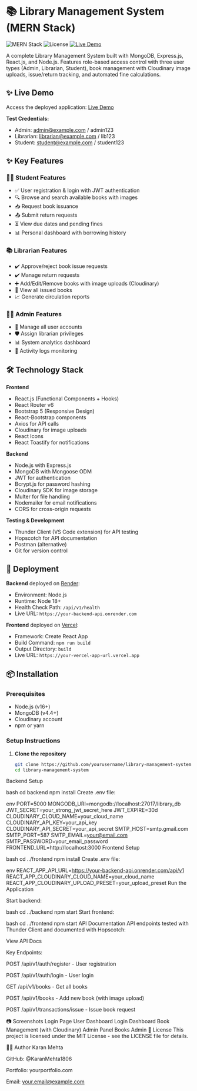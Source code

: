 # 📚 Library Management System (MERN Stack)

![MERN Stack](https://img.shields.io/badge/MERN-Full%20Stack-blue)
![License](https://img.shields.io/badge/License-MIT-green)
[![Live Demo](https://img.shields.io/badge/Live-Demo-brightgreen)](https://your-vercel-app-url.vercel.app)

A complete Library Management System built with MongoDB, Express.js, React.js, and Node.js. Features role-based access control with three user types (Admin, Librarian, Student), book management with Cloudinary image uploads, issue/return tracking, and automated fine calculations.

## ✨ Live Demo

Access the deployed application: [Live Demo](https://your-vercel-app-url.vercel.app)

**Test Credentials:**
- Admin: admin@example.com / admin123
- Librarian: librarian@example.com / lib123
- Student: student@example.com / student123

## ✨ Key Features

### 👨‍🎓 Student Features
- ✅ User registration & login with JWT authentication
- 🔍 Browse and search available books with images
- 📥 Request book issuance
- 📤 Submit return requests
- ⏳ View due dates and pending fines
- 📊 Personal dashboard with borrowing history

### 📚 Librarian Features
- ✔️ Approve/reject book issue requests
- ✔️ Manage return requests
- ➕ Add/Edit/Remove books with image uploads (Cloudinary)
- 👀 View all issued books
- 📈 Generate circulation reports

### 👨‍💼 Admin Features
- 👥 Manage all user accounts
- 🛡️ Assign librarian privileges
- 📊 System analytics dashboard
- 📜 Activity logs monitoring

## 🛠️ Technology Stack

**Frontend**
- React.js (Functional Components + Hooks)
- React Router v6
- Bootstrap 5 (Responsive Design)
- React-Bootstrap components
- Axios for API calls
- Cloudinary for image uploads
- React Icons
- React Toastify for notifications

**Backend**
- Node.js with Express.js
- MongoDB with Mongoose ODM
- JWT for authentication
- Bcrypt.js for password hashing
- Cloudinary SDK for image storage
- Multer for file handling
- Nodemailer for email notifications
- CORS for cross-origin requests

**Testing & Development**
- Thunder Client (VS Code extension) for API testing
- Hopscotch for API documentation
- Postman (alternative)
- Git for version control

## 🚀 Deployment

**Backend** deployed on [Render](https://render.com):
- Environment: Node.js
- Runtime: Node 18+
- Health Check Path: `/api/v1/health`
- Live URL: `https://your-backend-api.onrender.com`

**Frontend** deployed on [Vercel](https://vercel.com):
- Framework: Create React App
- Build Command: `npm run build`
- Output Directory: `build`
- Live URL: `https://your-vercel-app-url.vercel.app`

## 📦 Installation

### Prerequisites
- Node.js (v16+)
- MongoDB (v4.4+)
- Cloudinary account
- npm or yarn

### Setup Instructions

1. **Clone the repository**
   ```bash
   git clone https://github.com/yourusername/library-management-system.git
   cd library-management-system
Backend Setup

bash
cd backend
npm install
Create .env file:

env
PORT=5000
MONGODB_URI=mongodb://localhost:27017/library_db
JWT_SECRET=your_strong_jwt_secret_here
JWT_EXPIRE=30d
CLOUDINARY_CLOUD_NAME=your_cloud_name
CLOUDINARY_API_KEY=your_api_key
CLOUDINARY_API_SECRET=your_api_secret
SMTP_HOST=smtp.gmail.com
SMTP_PORT=587
SMTP_EMAIL=your@email.com
SMTP_PASSWORD=your_email_password
FRONTEND_URL=http://localhost:3000
Frontend Setup

bash
cd ../frontend
npm install
Create .env file:

env
REACT_APP_API_URL=https://your-backend-api.onrender.com/api/v1
REACT_APP_CLOUDINARY_CLOUD_NAME=your_cloud_name
REACT_APP_CLOUDINARY_UPLOAD_PRESET=your_upload_preset
Run the Application

Start backend:

bash
cd ../backend
npm start
Start frontend:

bash
cd ../frontend
npm start
API Documentation
API endpoints tested with Thunder Client and documented with Hopscotch:

View API Docs

Key Endpoints:

POST /api/v1/auth/register - User registration

POST /api/v1/auth/login - User login

GET /api/v1/books - Get all books

POST /api/v1/books - Add new book (with image upload)

POST /api/v1/transactions/issue - Issue book request

📷 Screenshots
Login Page	User Dashboard
Login	Dashboard
Book Management (with Cloudinary)	Admin Panel
Books	Admin
📜 License
This project is licensed under the MIT License - see the LICENSE file for details.

👨‍💻 Author
Karan Mehta

GitHub: @KaranMehta1806

Portfolio: yourportfolio.com

Email: your.email@example.com